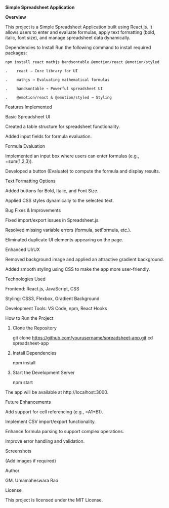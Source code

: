 **Simple Spreadsheet Application**

**Overview**

This project is a Simple Spreadsheet Application built using React.js. It allows users to enter and evaluate formulas, apply text formatting (bold, italic, font size), and manage spreadsheet data dynamically.

Dependencies to Install
Run the following command to install required packages:

    npm install react mathjs handsontable @emotion/react @emotion/styled

    .    react → Core library for UI
    
    .    mathjs → Evaluating mathematical formulas
    
    .    handsontable → Powerful spreadsheet UI
    
    .    @emotion/react & @emotion/styled → Styling

Features Implemented

Basic Spreadsheet UI

Created a table structure for spreadsheet functionality.

Added input fields for formula evaluation.

Formula Evaluation

Implemented an input box where users can enter formulas (e.g., =sum(1,2,3)).

Developed a button (Evaluate) to compute the formula and display results.

Text Formatting Options

Added buttons for Bold, Italic, and Font Size.

Applied CSS styles dynamically to the selected text.

Bug Fixes & Improvements

Fixed import/export issues in Spreadsheet.js.

Resolved missing variable errors (formula, setFormula, etc.).

Eliminated duplicate UI elements appearing on the page.

Enhanced UI/UX

Removed background image and applied an attractive gradient background.

Added smooth styling using CSS to make the app more user-friendly.

Technologies Used

Frontend: React.js, JavaScript, CSS

Styling: CSS3, Flexbox, Gradient Background

Development Tools: VS Code, npm, React Hooks

How to Run the Project

1. Clone the Repository

    git clone https://github.com/yourusername/spreadsheet-app.git
    cd spreadsheet-app

2. Install Dependencies

    npm install

3. Start the Development Server

    npm start

The app will be available at http://localhost:3000.

Future Enhancements

Add support for cell referencing (e.g., =A1+B1).

Implement CSV import/export functionality.

Enhance formula parsing to support complex operations.

Improve error handling and validation.

Screenshots

(Add images if required)

Author

GM. Umamaheswara Rao

License

This project is licensed under the MIT License.
